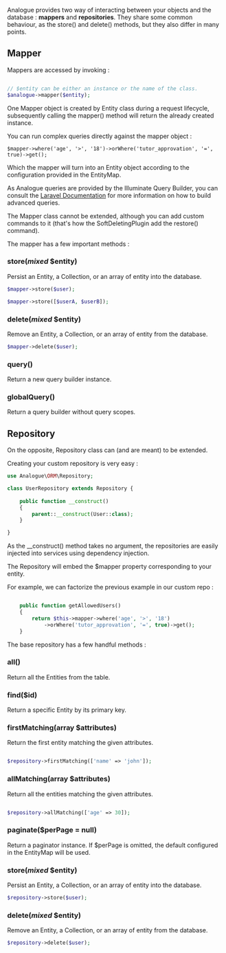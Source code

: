 Analogue provides two way of interacting between your objects and the database : **mappers** and **repositories**. They share some common behaviour, as the store() and delete() methods, but they also differ in many points.

## Mapper 

Mappers are accessed by invoking :

```php

// $entity can be either an instance or the name of the class.
$analogue->mapper($entity); 

```

One Mapper object is created by Entity class during a request lifecycle, subsequently calling the mapper() method will return the already created instance.

You can run complex queries directly against the mapper object :

```
$mapper->where('age', '>', '18')->orWhere('tutor_approvation', '=', true)->get();
```

Which the mapper will turn into an Entity object according to the configuration provided in the EntityMap.

As Analogue queries are provided by the Illuminate Query Builder, you can consult the [Laravel Documentation](http://laravel.com/docs/5.0/queries) for more information on how to build advanced queries.

The Mapper class cannot be extended, although you can add custom commands to it (that's how the SoftDeletingPlugin add the restore() command).

The mapper has a few important methods :

### store(*mixed* $entity)

Persist an Entity, a Collection, or an array of entity into the database.

```php
$mapper->store($user);

$mapper->store([$userA, $userB]);
```

### delete(*mixed* $entity)

Remove an Entity, a Collection, or an array of entity from the database.

```php
$mapper->delete($user);
```

### query()

Return a new query builder instance. 

### globalQuery()

Return a query builder without query scopes.



## Repository

On the opposite, Repository class can (and are meant) to be extended.

Creating your custom repository is very easy :

```php
use Analogue\ORM\Repository;

class UserRepository extends Repository {
    
    public function __construct()
    {
        parent::__construct(User::class);
    }

}

```

As the __construct() method takes no argument, the repositories are easily injected into services using dependency injection.

The Repository will embed the $mapper property corresponding to your entity.

For example, we can factorize the previous example in our custom repo :

```php

    public function getAllowedUsers()
    {
        return $this->mapper->where('age', '>', '18')
            ->orWhere('tutor_approvation', '=', true)->get();
    }

```

The base repository has a few handful methods :

### all()

Return all the Entities from the table.

### find($id)

Return a specific Entity by its primary key.

### firstMatching(array $attributes)

Return the first entity matching the given attributes.

```php

$repository->firstMatching(['name' => 'john']);

```
### allMatching(array $attributes)

Return all the entities matching the given attributes.

```php

$repository->allMatching(['age' => 30]);

```

### paginate($perPage = null)

Return a paginator instance. If $perPage is omitted, the default configured in the
EntityMap will be used.

### store(*mixed* $entity)

Persist an Entity, a Collection, or an array of entity into the database.

```php
$repository->store($user);

```

### delete(*mixed* $entity)

Remove an Entity, a Collection, or an array of entity from the database.

```php
$repository->delete($user);

```